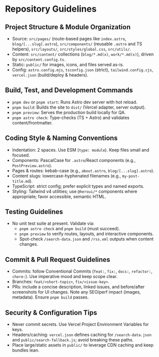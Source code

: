# Repository Guidelines

## Project Structure & Module Organization
- Source: `src/pages/` (route-based pages like `index.astro`, `blog/[...slug].astro`), `src/components/` (reusable `.astro` and TS helpers), `src/layouts/`, `src/styles/global.css`, `src/utils/`.
- Content: `src/content/` collections (`blog/*.md(x)`, `work/*.md(x)`), driven by `src/content.config.ts`.
- Static: `public/` for images, icons, and files served as-is.
- Config: `astro.config.mjs`, `tsconfig.json` (strict), `tailwind.config.cjs`, `vercel.json` (build/deploy & headers).

## Build, Test, and Development Commands
- `pnpm dev` or `pnpm start`: Runs Astro dev server with hot reload.
- `pnpm build`: Builds the site to `dist/` (Vercel adapter, server output).
- `pnpm preview`: Serves the production build locally for QA.
- `pnpm astro check`: Type-checks (TS + Astro) and validates content/frontmatter.

## Coding Style & Naming Conventions
- Indentation: 2 spaces. Use ESM (`type: module`). Keep files small and focused.
- Components: PascalCase for `.astro`/React components (e.g., `PostPreview.astro`).
- Pages & routes: kebab-case (e.g., `about.astro`, `blog/[...slug].astro`).
- Content slugs: lowercase-hyphenated filenames (e.g., `my-post-title.md`).
- TypeScript: strict config; prefer explicit types and named exports.
- Styling: Tailwind v4 utilities; use `@heroui/*` components where appropriate; favor accessible, semantic HTML.

## Testing Guidelines
- No unit test suite at present. Validate via:
  - `pnpm astro check` and `pnpm build` (must succeed).
  - `pnpm preview` to verify routes, layouts, and interactive components.
  - Spot-check `/search-data.json` and `/rss.xml` outputs when content changes.

## Commit & Pull Request Guidelines
- Commits: follow Conventional Commits (`feat:`, `fix:`, `docs:`, `refactor:`, `chore:`). Use imperative mood and keep scope clear.
- Branches: `feat/<short-topic>`, `fix/<issue-key>`.
- PRs: include a concise description, linked issues, and before/after screenshots for UI changes. Note any SEO/perf impact (images, metadata). Ensure `pnpm build` passes.

## Security & Configuration Tips
- Never commit secrets. Use Vercel Project Environment Variables for keys.
- Headers/caching: `vercel.json` defines caching for `/search-data.json` and `public/search-fallback.js`; avoid breaking these paths.
- Place large/static assets in `public/` to leverage CDN caching and keep bundles lean.

